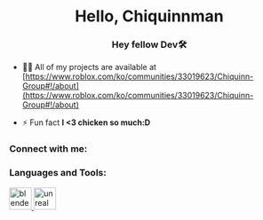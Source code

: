 <h1 align="center">Hello, Chiquinnman</h1>
<h3 align="center">Hey fellow Dev🛠</h3>

- 👨‍💻 All of my projects are available at [https://www.roblox.com/ko/communities/33019623/Chiquinn-Group#!/about](https://www.roblox.com/ko/communities/33019623/Chiquinn-Group#!/about)

- ⚡ Fun fact **I <3 chicken so much:D**

<h3 align="left">Connect with me:</h3>
<p align="left">
</p>

<h3 align="left">Languages and Tools:</h3>
<p align="left"> <a href="https://www.blender.org/" target="_blank" rel="noreferrer"> <img src="https://download.blender.org/branding/community/blender_community_badge_white.svg" alt="blender" width="40" height="40"/> </a> <a href="https://unrealengine.com/" target="_blank" rel="noreferrer"> <img src="https://raw.githubusercontent.com/kenangundogan/fontisto/036b7eca71aab1bef8e6a0518f7329f13ed62f6b/icons/svg/brand/unreal-engine.svg" alt="unreal" width="40" height="40"/> </a> </p>
